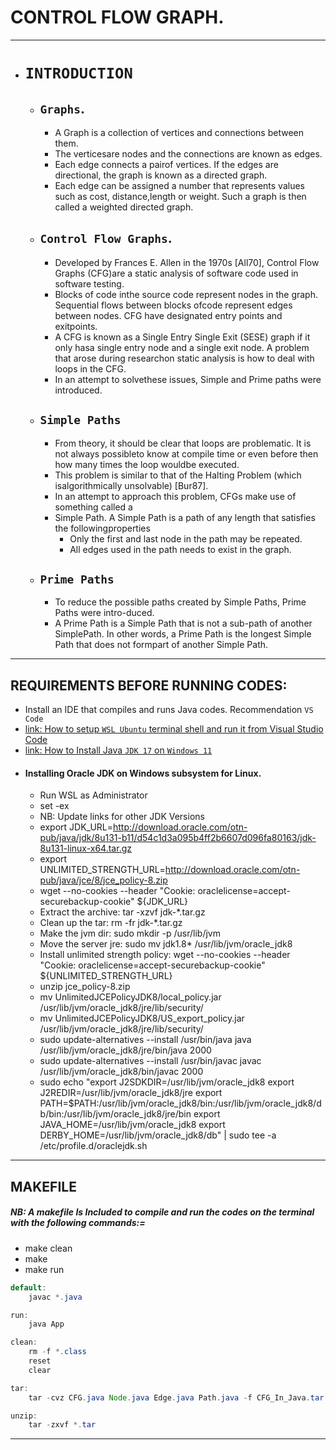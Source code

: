 # CONTROL FLOW GRAPH.
---
- # `INTRODUCTION`
	- ## `Graphs`.
		- A Graph is a collection of vertices and connections between them.
		- The verticesare nodes and the connections are known as edges.
		- Each edge connects a pairof vertices. If the edges are directional, the graph is known as a directed graph.
		- Each edge can be assigned a number that represents values such as cost, distance,length or weight. Such a graph is then called a weighted directed graph.
	- ## `Control Flow Graphs`.
		- Developed by Frances E. Allen in the 1970s [All70], Control Flow Graphs (CFG)are a static analysis of software code used in software testing.
		- Blocks of code inthe source code represent nodes in the graph. Sequential flows between blocks ofcode represent edges between nodes. CFG have designated entry points and exitpoints.
		- A CFG is known as a Single Entry Single Exit (SESE) graph if it only hasa single entry node and a single exit node. A problem that arose during researchon static analysis is how to deal with loops in the CFG.
		- In an attempt to solvethese issues, Simple and Prime paths were introduced.
	- ## `Simple Paths`
		- From theory, it should be clear that loops are problematic. It is not always possibleto know at compile time or even before then how many times the loop wouldbe executed.
		- This problem is similar to that of the Halting Problem (which isalgorithmically unsolvable) [Bur87].
		- In an attempt to approach this problem, CFGs make use of something called a
		- Simple Path. A Simple Path is a path of any length that satisfies the followingproperties
			- Only the first and last node in the path may be repeated.
			- All edges used in the path needs to exist in the graph.
	- ## `Prime Paths`
		- To reduce the possible paths created by Simple Paths, Prime Paths were intro-duced.
		- A Prime Path is a Simple Path that is not a sub-path of another SimplePath. In other words, a Prime Path is the longest Simple Path that does not formpart of another Simple Path.
---
## REQUIREMENTS BEFORE RUNNING CODES:
- Install an IDE that compiles and runs Java codes. Recommendation `VS Code`
- [link: How to setup `WSL Ubuntu` terminal shell and run it from Visual Studio Code](https://www.youtube.com/watch?v=fp45HpZuhS8&t=112s)
- [link: How to Install Java `JDK 17` on `Windows 11`](https://www.youtube.com/watch?v=ykAhL1IoQUM&t=136s)
- #### Installing Oracle JDK on Windows subsystem for Linux.
	- Run WSL as Administrator
	- set -ex
	- NB: Update links for other JDK Versions
	- export JDK_URL=http://download.oracle.com/otn-pub/java/jdk/8u131-b11/d54c1d3a095b4ff2b6607d096fa80163/jdk-8u131-linux-x64.tar.gz
	- export UNLIMITED_STRENGTH_URL=http://download.oracle.com/otn-pub/java/jce/8/jce_policy-8.zip
	- wget --no-cookies --header "Cookie: oraclelicense=accept-securebackup-cookie" ${JDK_URL}
	- Extract the archive: tar -xzvf jdk-*.tar.gz
	- Clean up the tar: rm -fr jdk-*.tar.gz
	- Make the jvm dir: sudo mkdir -p /usr/lib/jvm
	- Move the server jre: sudo mv jdk1.8* /usr/lib/jvm/oracle_jdk8
	- Install unlimited strength policy: wget --no-cookies --header "Cookie: oraclelicense=accept-securebackup-cookie" ${UNLIMITED_STRENGTH_URL}
	- unzip jce_policy-8.zip
	- mv UnlimitedJCEPolicyJDK8/local_policy.jar /usr/lib/jvm/oracle_jdk8/jre/lib/security/
	- mv UnlimitedJCEPolicyJDK8/US_export_policy.jar /usr/lib/jvm/oracle_jdk8/jre/lib/security/
	- sudo update-alternatives --install /usr/bin/java java /usr/lib/jvm/oracle_jdk8/jre/bin/java 2000
	- sudo update-alternatives --install /usr/bin/javac javac /usr/lib/jvm/oracle_jdk8/bin/javac 2000
	- sudo echo "export J2SDKDIR=/usr/lib/jvm/oracle_jdk8 export J2REDIR=/usr/lib/jvm/oracle_jdk8/jre export PATH=$PATH:/usr/lib/jvm/oracle_jdk8/bin:/usr/lib/jvm/oracle_jdk8/db/bin:/usr/lib/jvm/oracle_jdk8/jre/bin export JAVA_HOME=/usr/lib/jvm/oracle_jdk8 export DERBY_HOME=/usr/lib/jvm/oracle_jdk8/db" | sudo tee -a /etc/profile.d/oraclejdk.sh
---

 ## MAKEFILE
 ##### NB: A makefile Is Included to compile and run the codes on the terminal with the following commands:=
- make clean
- make
- make run

```Java
default:
	javac *.java

run:
	java App

clean:
	rm -f *.class
	reset
	clear

tar:
	tar -cvz CFG.java Node.java Edge.java Path.java -f CFG_In_Java.tar.gz

unzip:
	tar -zxvf *.tar
```
---